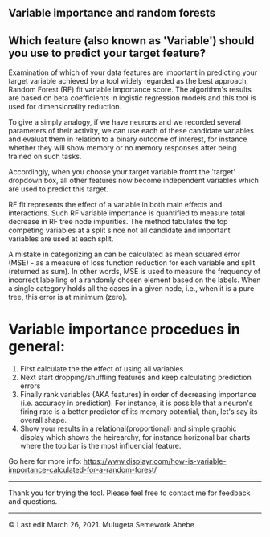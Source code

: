  ## Variable importance and random forests 

## Which feature (also known as 'Variable') should you use to predict your target feature?

Examination of which of your data features are important in predicting your target variable achieved by a tool widely regarded as the best approach, Random Forest (RF) fit variable importance score. The algorithm's results are based on beta coefficients in logistic regression models and this tool is used for
dimensionality reduction. 

To give a simply analogy, if we have neurons and we recorded several parameters of their activity, we can use each of these 
candidate variables and evaluat them in relation to a binary outcome of interest, for instance whether they will 
show memory or no memory responses after being trained on such tasks. 

Accordingly, when you choose your target variable fromt the 'target' dropdown box, all other features now become independent variables which are used to predict this target.

RF fit represents the effect of a variable in both main effects and interactions. Such RF variable 
importance is quantified to measure total decrease in RF tree node impurities. The method tabulates the 
top competing variables at a split since not all candidate and important variables are used at each split.
 
A mistake in categorizing an can be calculated as mean squared error (MSE) - as a measure of loss 
function reduction for each variable and split (returned as sum). In other words, MSE is used to measure 
the frequency of incorrect labelling of a randomly chosen element based on the labels. When a single 
category holds all the cases in a given node, i.e., when it is a pure tree, this error is at minimum (zero).


# Variable importance procedues in general:


1. First calculate the the effect of using all variables
2. Next start dropping/shuffling features and keep calculating prediction errors
3. Finally rank variables (AKA features) in order of decreasing importance (i.e. accuracy in prediction). For instance, it is possible that a neuron's firing rate is a better predictor of its memory potential, than, let's say its overall shape.
4. Show your results in a relational(proportional) and simple graphic display which shows the heirearchy, for instance horizonal bar charts where the top bar is the most influencial feature. 

 
Go here for more info: https://www.displayr.com/how-is-variable-importance-calculated-for-a-random-forest/
<p> </p>
<hr>
Thank you for trying the tool. Please feel free to contact me for feedback and questions.
<hr>
<p> </p>

©  Last edit March 26, 2021. Mulugeta Semework Abebe
